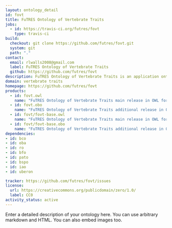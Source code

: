 ```yaml
---
layout: ontology_detail
id: fovt
title: FuTRES Ontology of Vertebrate Traits
jobs:
  - id: https://travis-ci.org/futres/fovt
    type: travis-ci
build:
  checkout: git clone https://github.com/futres/fovt.git
  system: git
  path: "."
contact:
  email: rlwalls2008@gmail.com
  label: FuTRES Ontology of Vertebrate Traits
  github: https://github.com/futres/fovt
description: FuTRES Ontology of Vertebrate Traits is an application ontology used to convert vertebrate trait data in spreadsheet to triples. FOVT leverages the BioCollections Ontology (BCO) to link observations of individual specimens to their trait values. Traits are defined in the Ontology of Biological Attributes (OBA).
domain: vertebrate traits
homepage: https://github.com/futres/fovt
products:
  - id: fovt.owl
    name: "FuTRES Ontology of Vertebrate Traits main release in OWL format"
  - id: fovt.obo
    name: "FuTRES Ontology of Vertebrate Traits additional release in OBO format"
  - id: fovt/fovt-base.owl
    name: "FuTRES Ontology of Vertebrate Traits main release in OWL format"
  - id: fovt/fovt-base.obo
    name: "FuTRES Ontology of Vertebrate Traits additional release in OBO format"
dependencies:
- id: bco
- id: oba
- id: ro
- id: bfo
- id: pato
- id: bspo
- id: iao
- id: uberon

tracker: https://github.com/futres/fovt/issues
license:
  url: https://creativecommons.org/publicdomain/zero/1.0/
  label: CC0
activity_status: active
---
```


Enter a detailed description of your ontology here. You can use arbitrary markdown and HTML.
You can also embed images too.


